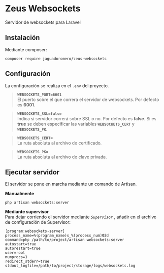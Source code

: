 # Zeus Websockets
Servidor de websockets para Laravel

## Instalación
Mediante composer:
```
composer require jaguadoromero/zeus-websockets
```

## Configuración
La configuración se realiza en el `.env` del proyecto.

>
> **`WEBSOCKETS_PORT=6001`**  
> El puerto sobre el que correrá el servidor de websockets. Por defecto es **6001**.

> **`WEBSOCKETS_SSL=false`**  
> Indica si servidor correrá sobre SSL o no. Por defecto es **false**. Si es **true** se deben especificar las variables **`WEBSOCKETS_CERT`** y **`WEBSOCKETS_PK`**.

> **`WEBSOCKETS_CERT=`**  
> La ruta absoluta al archivo de certificado.

> **`WEBSOCKETS_PK=`**  
> La ruta absoluta al archivo de clave privada.

## Ejecutar servidor
El servidor se pone en marcha mediante un comando de Artisan.

**Manualmente**
```
php artisan websockets:server
```

**Mediante supervisor**  
Para dejar corriendo el servidor mediante *`Supervisor`* , añadir en el archivo de configuración de Supervisor:

```
[program:websockets-server]
process_name=%(program_name)s_%(process_num)02d
command=php /path/to/project/artisan websockets:server
autostart=true
autorestart=true
user=root
numprocs=1
redirect_stderr=true
stdout_logfile=/path/to/project/storage/logs/websockets.log
```
